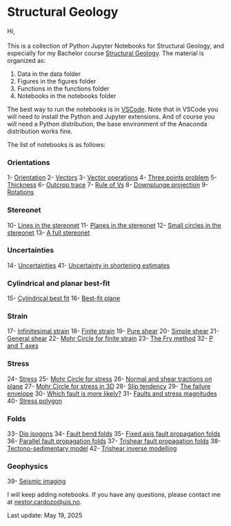 # Structural Geology
Hi,
\
\
This is a collection of Python Jupyter Notebooks for Structural Geology, and especially for my Bachelor course [Structural Geology](https://www.youtube.com/playlist?list=PL1Oi4O0iZ7iYI4AsAV5JAsYzrB_M96L_y). The material is organized as:

1. Data in the data folder
2. Figures in the figures folder
3. Functions in the functions folder
4. Notebooks in the notebooks folder

The best way to run the notebooks is in [VSCode](https://code.visualstudio.com). Note that in VSCode you will need to install the Python and Jupyter extensions. And of course you will need a Python distribution, the base environment of the Anaconda distribution works fine.

The list of notebooks is as follows:

### Orientations

1- [Orientation](/notebooks/nb1_orientation.ipynb)
2- [Vectors](/notebooks/nb2_vectors.ipynb)
3- [Vector operations](/notebooks/nb3_vector_operations.ipynb)
4- [Three points problem](/notebooks/nb4_three_points.ipynb)
5- [Thickness](/notebooks/nb5_thickness.ipynb)
6- [Outcrop trace](/notebooks/nb6_outcrop_trace.ipynb)
7- [Rule of Vs](/notebooks/nb7_rule_of_vs.ipynb)
8- [Downplunge projection](/notebooks/nb8_downplunge_proj.ipynb)
9- [Rotations](/notebooks/nb9_rotations.ipynb)

### Stereonet

10- [Lines in the stereonet](/notebooks/nb10_stereo_lines.ipynb)
11- [Planes in the stereonet](/notebooks/nb11_stereo_planes.ipynb)
12- [Small circles in the stereonet](/notebooks/nb12_stereo_small_circles.ipynb)
13- [A full stereonet](/notebooks/nb13_stereonet.ipynb)

### Uncertainties

14- [Uncertainties](/notebooks/nb14_uncertainties.ipynb)
41- [Uncertainty in shortening estimates](/notebooks/nb41_uncertainty_shortening.ipynb)

### Cylindrical and planar best-fit

15- [Cylindrical best fit](/notebooks/nb15_bestfit_fold_axis.ipynb)
16- [Best-fit plane](/notebooks/nb16_bestfit_plane.ipynb)

### Strain

17- [Infinitesimal strain](/notebooks/nb17_infinitesimal_strain.ipynb)
18- [Finite strain](/notebooks/nb18_finite_strain.ipynb)
19- [Pure shear](/notebooks/nb19_pure_shear.ipynb)
20- [Simple shear](/notebooks/nb20_simple_shear.ipynb)
21- [General shear](/notebooks/nb21_general_shear.ipynb)
22- [Mohr Circle for finite strain](/notebooks/nb22_mohr_circle_strain.ipynb)
23- [The Fry method](/notebooks/nb23_fry_method.ipynb)
32- [P and T axes](/notebooks/nb32_p_t_axes.ipynb)

### Stress

24- [Stress](/notebooks/nb24_stress.ipynb)
25- [Mohr Circle for stress](/notebooks/nb25_mohr_circle_stress.ipynb)
26- [Normal and shear tractions on plane](/notebooks/nb26_tractions_on_plane.ipynb)
27- [Mohr Circle for stress in 3D](/notebooks/nb27_mohr_circle_stress_3d.ipynb)
28- [Slip tendency](/notebooks/nb28_slip_tendency.ipynb)
29- [The failure envelope](/notebooks/nb29_failure_envelope.ipynb)
30- [Which fault is more likely?](/notebooks/nb30_fault_likelihood.ipynb)
31- [Faults and stress magnitudes](/notebooks/nb31_faults_magnitude_stress.ipynb)
40- [Stress polygon](/notebooks/nb40_stress_polygon.ipynb)

### Folds

33- [Dip isogons](/notebooks/nb33_dip_isogons.ipynb)
34- [Fault bend folds](/notebooks/nb34_fault_bend_fold.ipynb)
35- [Fixed axis fault propagation folds](/notebooks/nb35_fixed_axis_fpf.ipynb)
36- [Parallel fault propagation folds](/notebooks/nb36_parallel_fpf.ipynb)
37- [Trishear fault propagation folds](/notebooks/nb37_trishear.ipynb)
38- [Tectono-sedimentary model](/notebooks/nb38_tect_sed_model.ipynb)
42- [Trishear inverse modelling](/notebooks/nb42_trishear_inversion.ipynb)

### Geophysics

39- [Seismic imaging](/notebooks/nb39_seismic_image.ipynb)

I will keep adding notebooks. If you have any questions, please contact me at [nestor.cardozo@uis.no](mailto:nestor.cardozo@uis.no).

Last update: May 19, 2025
